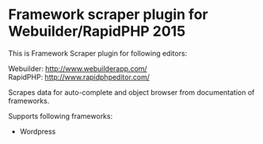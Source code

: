 Framework scraper plugin for Webuilder/RapidPHP 2015
====================================================

This is Framework Scraper plugin for following editors:

Webuilder: http://www.webuilderapp.com/ <br>
RapidPHP: http://www.rapidphpeditor.com/

Scrapes data for auto-complete and object browser from documentation
of frameworks.

Supports following frameworks:

  - Wordpress
  